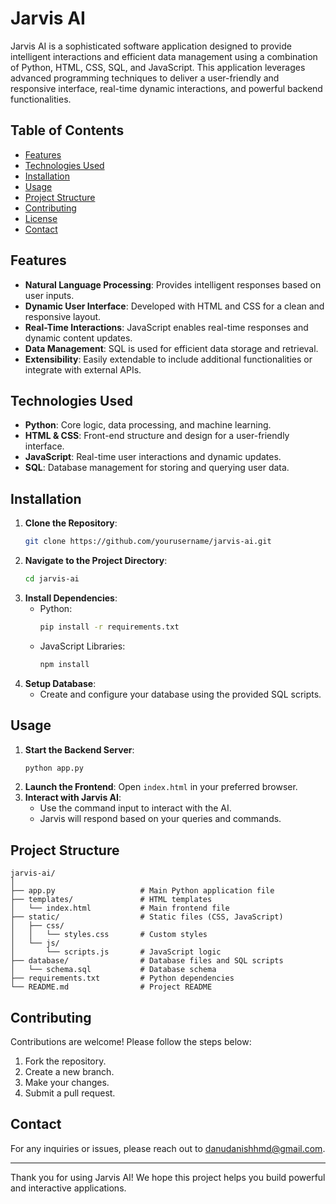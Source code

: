 # Jarvis AI

Jarvis AI is a sophisticated software application designed to provide intelligent interactions and efficient data management using a combination of Python, HTML, CSS, SQL, and JavaScript. This application leverages advanced programming techniques to deliver a user-friendly and responsive interface, real-time dynamic interactions, and powerful backend functionalities.

## Table of Contents

- [Features](#features)
- [Technologies Used](#technologies-used)
- [Installation](#installation)
- [Usage](#usage)
- [Project Structure](#project-structure)
- [Contributing](#contributing)
- [License](#license)
- [Contact](#contact)

## Features

- **Natural Language Processing**: Provides intelligent responses based on user inputs.
- **Dynamic User Interface**: Developed with HTML and CSS for a clean and responsive layout.
- **Real-Time Interactions**: JavaScript enables real-time responses and dynamic content updates.
- **Data Management**: SQL is used for efficient data storage and retrieval.
- **Extensibility**: Easily extendable to include additional functionalities or integrate with external APIs.

## Technologies Used

- **Python**: Core logic, data processing, and machine learning.
- **HTML & CSS**: Front-end structure and design for a user-friendly interface.
- **JavaScript**: Real-time user interactions and dynamic updates.
- **SQL**: Database management for storing and querying user data.

## Installation

1. **Clone the Repository**:
   ```bash
   git clone https://github.com/yourusername/jarvis-ai.git
   ```
2. **Navigate to the Project Directory**:
   ```bash
   cd jarvis-ai
   ```
3. **Install Dependencies**:
   - Python:
     ```bash
     pip install -r requirements.txt
     ```
   - JavaScript Libraries:
     ```bash
     npm install
     ```
4. **Setup Database**:
   - Create and configure your database using the provided SQL scripts.

## Usage

1. **Start the Backend Server**:
   ```bash
   python app.py
   ```
2. **Launch the Frontend**:
   Open `index.html` in your preferred browser.
3. **Interact with Jarvis AI**:
   - Use the command input to interact with the AI.
   - Jarvis will respond based on your queries and commands.

## Project Structure

```
jarvis-ai/
│
├── app.py                   # Main Python application file
├── templates/               # HTML templates
│   └── index.html           # Main frontend file
├── static/                  # Static files (CSS, JavaScript)
│   ├── css/
│   │   └── styles.css       # Custom styles
│   └── js/
│       └── scripts.js       # JavaScript logic
├── database/                # Database files and SQL scripts
│   └── schema.sql           # Database schema
├── requirements.txt         # Python dependencies
└── README.md                # Project README
```

## Contributing

Contributions are welcome! Please follow the steps below:

1. Fork the repository.
2. Create a new branch.
3. Make your changes.
4. Submit a pull request.


## Contact

For any inquiries or issues, please reach out to [danudanishhmd@gmail.com](mailto:danudanishhmd@example.com).

---

Thank you for using Jarvis AI! We hope this project helps you build powerful and interactive applications.
